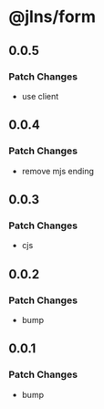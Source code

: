 # @jlns/form

## 0.0.5

### Patch Changes

- use client

## 0.0.4

### Patch Changes

- remove mjs ending

## 0.0.3

### Patch Changes

- cjs

## 0.0.2

### Patch Changes

- bump

## 0.0.1

### Patch Changes

- bump
